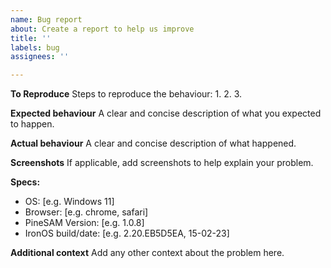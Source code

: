 ```yaml
---
name: Bug report
about: Create a report to help us improve
title: ''
labels: bug
assignees: ''

---
```


**To Reproduce**
Steps to reproduce the behaviour:
1. 
2.
3.

**Expected behaviour**
A clear and concise description of what you expected to happen.

**Actual behaviour**
A clear and concise description of what happened.

**Screenshots**
If applicable, add screenshots to help explain your problem.

**Specs:**
 - OS: [e.g. Windows 11]
 - Browser: [e.g. chrome, safari]
 - PineSAM Version: [e.g. 1.0.8]
 - IronOS build/date: [e.g. 2.20.EB5D5EA, 15-02-23]

**Additional context**
Add any other context about the problem here.
